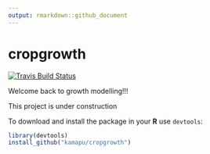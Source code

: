 ```yaml
---
output: rmarkdown::github_document
---
```


<!-- README.md is generated from README.Rmd. Edit here! -->




# cropgrowth

[![Travis Build Status](https://travis-ci.org/kamapu/cropgrowth.svg?branch=master)](https://travis-ci.org/kamapu/cropgrowth)

Welcome back to growth modelling!!!

This project is under construction

To download and install the package in your **R** use `devtools`:


```r
library(devtools)
install_github("kamapu/cropgrowth")
```
